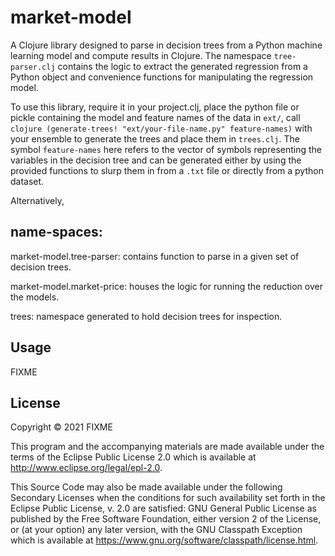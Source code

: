 # market-model

A Clojure library designed to parse in decision trees from a Python machine
learning model and compute results in Clojure. The namespace ```tree-parser.clj``` contains the logic to extract the generated regression from a Python object and convenience functions for manipulating the regression model.

To use this library, require it in your project.clj, place the python file or pickle containing the model and feature names of the data
in ```ext/```,  call ```clojure (generate-trees! "ext/your-file-name.py" feature-names)``` with your ensemble to generate the trees and place them in ```trees.clj```. The symbol ```feature-names``` here refers to the vector of symbols representing the variables in the decision tree and can be generated either by using the provided functions to slurp them in from a ```.txt``` file or directly from a python dataset. 

Alternatively,

## name-spaces:
market-model.tree-parser: contains function to parse in a given set of decision trees.

market-model.market-price: houses the logic for running the reduction over the models.

trees: namespace generated to hold decision trees for inspection.

## Usage

FIXME

## License

Copyright © 2021 FIXME

This program and the accompanying materials are made available under the
terms of the Eclipse Public License 2.0 which is available at
http://www.eclipse.org/legal/epl-2.0.

This Source Code may also be made available under the following Secondary
Licenses when the conditions for such availability set forth in the Eclipse
Public License, v. 2.0 are satisfied: GNU General Public License as published by
the Free Software Foundation, either version 2 of the License, or (at your
option) any later version, with the GNU Classpath Exception which is available
at https://www.gnu.org/software/classpath/license.html.
